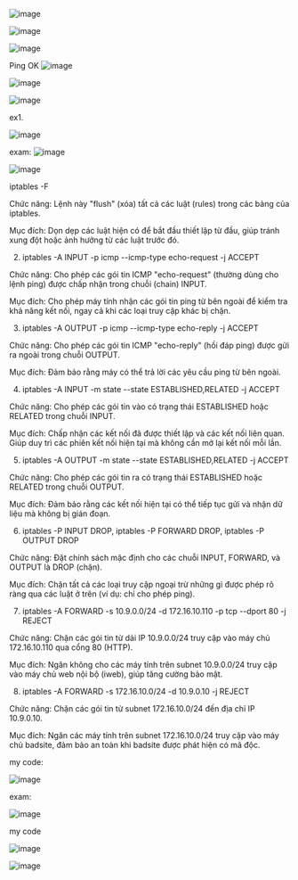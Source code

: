 ![image](https://github.com/user-attachments/assets/b2e4ce78-a562-477e-bab1-807bd521ab9f)

![image](https://github.com/user-attachments/assets/95ebce57-edeb-4640-a255-d3e478427f3d)

![image](https://github.com/user-attachments/assets/3fc335b2-8268-4048-9c32-1cc88c160057)


Ping OK ![image](https://github.com/user-attachments/assets/3d9543a7-f1c5-4291-99d5-236c1143c854)

  ![image](https://github.com/user-attachments/assets/3a01843e-4a82-4d65-b4e9-dd57a795bd04)

![image](https://github.com/user-attachments/assets/8bd09f2d-9c72-4582-b169-98b387cbd619)


ex1. 

![image](https://github.com/user-attachments/assets/d173e112-991a-45ec-90bc-fbc0a90d1170)

exam: 
![image](https://github.com/user-attachments/assets/79055f8a-4297-471e-ac8e-890062ceffaa)


![image](https://github.com/user-attachments/assets/d58e2581-de58-465e-bbf7-39a7f0a93dc5)

iptables -F

Chức năng: Lệnh này "flush" (xóa) tất cả các luật (rules) trong các bảng của iptables.

Mục đích: Dọn dẹp các luật hiện có để bắt đầu thiết lập từ đầu, giúp tránh xung đột hoặc ảnh hưởng từ các luật trước đó.

2. iptables -A INPUT -p icmp --icmp-type echo-request -j ACCEPT

Chức năng: Cho phép các gói tin ICMP "echo-request" (thường dùng cho lệnh ping) được chấp nhận trong chuỗi (chain) INPUT.

Mục đích: Cho phép máy tính nhận các gói tin ping từ bên ngoài để kiểm tra khả năng kết nối, ngay cả khi các loại truy cập khác bị chặn.

3. iptables -A OUTPUT -p icmp --icmp-type echo-reply -j ACCEPT

Chức năng: Cho phép các gói tin ICMP "echo-reply" (hồi đáp ping) được gửi ra ngoài trong chuỗi OUTPUT.

Mục đích: Đảm bảo rằng máy có thể trả lời các yêu cầu ping từ bên ngoài.

4. iptables -A INPUT -m state --state ESTABLISHED,RELATED -j ACCEPT

Chức năng: Cho phép các gói tin vào có trạng thái ESTABLISHED hoặc RELATED trong chuỗi INPUT.

Mục đích: Chấp nhận các kết nối đã được thiết lập và các kết nối liên quan. Giúp duy trì các phiên kết nối hiện tại mà không cần mở lại kết nối mỗi lần.

5. iptables -A OUTPUT -m state --state ESTABLISHED,RELATED -j ACCEPT

Chức năng: Cho phép các gói tin ra có trạng thái ESTABLISHED hoặc RELATED trong chuỗi OUTPUT.

Mục đích: Đảm bảo rằng các kết nối hiện tại có thể tiếp tục gửi và nhận dữ liệu mà không bị gián đoạn.

6. iptables -P INPUT DROP, iptables -P FORWARD DROP, iptables -P OUTPUT DROP

Chức năng: Đặt chính sách mặc định cho các chuỗi INPUT, FORWARD, và OUTPUT là DROP (chặn).

Mục đích: Chặn tất cả các loại truy cập ngoại trừ những gì được phép rõ ràng qua các luật ở trên (ví dụ: chỉ cho phép ping).

7. iptables -A FORWARD -s 10.9.0.0/24 -d 172.16.10.110 -p tcp --dport 80 -j REJECT

Chức năng: Chặn các gói tin từ dải IP 10.9.0.0/24 truy cập vào máy chủ 172.16.10.110 qua cổng 80 (HTTP).

Mục đích: Ngăn không cho các máy tính trên subnet 10.9.0.0/24 truy cập vào máy chủ web nội bộ (iweb), giúp tăng cường bảo mật.

8. iptables -A FORWARD -s 172.16.10.0/24 -d 10.9.0.10 -j REJECT

Chức năng: Chặn các gói tin từ subnet 172.16.10.0/24 đến địa chỉ IP 10.9.0.10.

Mục đích: Ngăn các máy tính trên subnet 172.16.10.0/24 truy cập vào máy chủ badsite, đảm bảo an toàn khi badsite được phát hiện có mã độc.

my code: 

![image](https://github.com/user-attachments/assets/bd544065-df29-464a-bdf8-cf85b7e84614)

exam:

![image](https://github.com/user-attachments/assets/e7fca544-4821-40f6-9e40-0133e4ec7800)


my code  

![image](https://github.com/user-attachments/assets/5522938c-d562-4962-90ac-b18ce67fb2bf)


![image](https://github.com/user-attachments/assets/29215005-14e3-4958-9f70-4ab6e4d88271)








